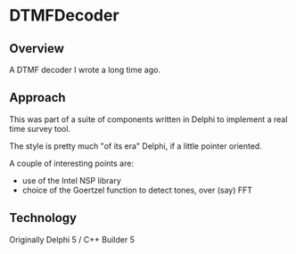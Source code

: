 # DTMFDecoder

## Overview 

A DTMF decoder I wrote a long time ago.

## Approach

This was part of a suite of components written in Delphi to implement a real time survey tool.

The style is pretty much "of its era" Delphi, if a little pointer oriented.

A couple of interesting points are:

+ use of the Intel NSP library
+ choice of the Goertzel function to detect tones, over (say) FFT 

## Technology

Originally Delphi 5 / C++ Builder 5


